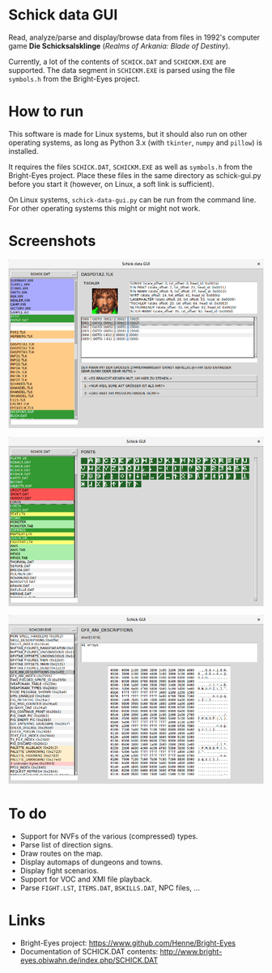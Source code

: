 
Schick data GUI
===============

Read, analyze/parse and display/browse data from files in 1992's computer game
**Die Schicksalsklinge** (*Realms of Arkania: Blade of Destiny*).

Currently, a lot of the contents of `SCHICK.DAT` and `SCHICKM.EXE` are supported.
The data segment in `SCHICKM.EXE` is parsed using the file `symbols.h` from the
Bright-Eyes project.

How to run
==========

This software is made for Linux systems, but it should also run on other
operating systems, as long as Python 3.x (with `tkinter`, `numpy` and `pillow`) is
installed.

It requires the files `SCHICK.DAT`, `SCHICKM.EXE` as well as `symbols.h` from the
Bright-Eyes project. Place these files in the same directory as schick-gui.py
before you start it (however, on Linux, a soft link is sufficient).

On Linux systems, `schick-data-gui.py` can be run from the command line. For other
operating systems this might or might not work.

Screenshots
===========

![screenshot3](https://raw.githubusercontent.com/tuxor1337/schick-data-gui/master/screenshot3.png "Display a dialog in SCHICKM.DAT")

![screenshot1](https://raw.githubusercontent.com/tuxor1337/schick-data-gui/master/screenshot.png "Display FONT6 in SCHICKM.DAT")

![screenshot2](https://raw.githubusercontent.com/tuxor1337/schick-data-gui/master/screenshot2.png "Display a variable in SCHICK.EXE")

To do
=====

* Support for NVFs of the various (compressed) types.
* Parse list of direction signs.
* Draw routes on the map.
* Display automaps of dungeons and towns.
* Display fight scenarios.
* Support for VOC and XMI file playback.
* Parse `FIGHT.LST`, `ITEMS.DAT`, `BSKILLS.DAT`, NPC files, ...

Links
=====

* Bright-Eyes project: https://www.github.com/Henne/Bright-Eyes
* Documentation of SCHICK.DAT contents: http://www.bright-eyes.obiwahn.de/index.php/SCHICK.DAT

